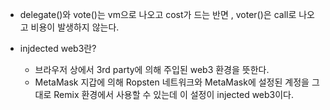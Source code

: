 - delegate()와 vote()는 vm으로 나오고 cost가 드는 반면 , voter()은 call로 나오고 비용이 발생하지 않는다.

- injdected web3란?
  - 브라우저 상에서 3rd party에 의해 주입된 web3 환경을 뜻한다.
  - MetaMask 지갑에 의해 Ropsten 네트워크와 MetaMask에 설정된 계정을 그대로 Remix 환경에서 사용할 수 있는데 이 설정이 injected web3이다.

